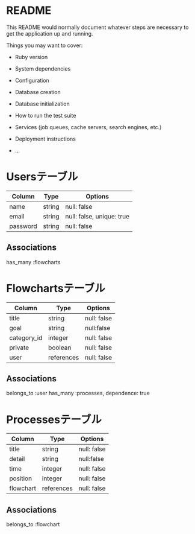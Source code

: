# README

This README would normally document whatever steps are necessary to get the
application up and running.

Things you may want to cover:

* Ruby version

* System dependencies

* Configuration

* Database creation

* Database initialization

* How to run the test suite

* Services (job queues, cache servers, search engines, etc.)

* Deployment instructions

* ...

# Usersテーブル
|Column            |Type      |Options                  |
|------------------|----------|-------------------------|
|name              |string    |null: false              |
|email             |string    |null: false, unique: true|
|password          |string    |null: false              |

## Associations
has_many :flowcharts

# Flowchartsテーブル
|Column            |Type      |Options                  |
|------------------|----------|-------------------------|
|title             |string    |null: false              |
|goal              |string    |null:false               |
|category_id       |integer   |null: false              |
|private           |boolean   |null: false              |
|user              |references|null: false              |

## Associations
belongs_to :user
has_many :processes, dependence: true

# Processesテーブル
|Column            |Type      |Options                  |
|------------------|----------|-------------------------|
|title             |string    |null: false              |
|detail            |string    |null:false               |
|time              |integer   |null: false              |
|position          |integer   |null: false              |
|flowchart         |references|null: false              |

## Associations
belongs_to :flowchart